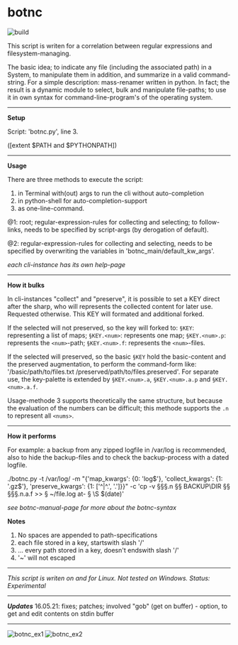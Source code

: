 # botnc

![build](https://img.shields.io/badge/build-failed-red)

This script is writen for a correlation between regular expressions and filesystem-managing. 

The basic idea; to indicate any file (including the associated path) in a System, to manipulate them in addition, and
summarize in a valid command-string. For a simple description: mass-renamer written in python. In fact; the result is 
a dynamic module to select, bulk and manipulate file-paths; to use it in own syntax for command-line-program's of the 
operating system. 

****
**Setup**

Script: 'botnc.py', line 3.

([extent $PATH and $PYTHONPATH])

****
**Usage**

There are three methods to execute the script:

1. in Terminal with(out) args to run the cli without auto-completion
2. in python-shell for auto-completion-support
3. as one-line-command.

@1: root; regular-expression-rules for collecting and selecting; to follow-links, 
needs to be specified by script-args (by derogation of default).

@2: regular-expression-rules for collecting and selecting, needs to be specified by 
overwriting the variables in 'botnc_main/default_kw_args'.

_each cli-instance has its own help-page_
****
**How it bulks**

In cli-instances "collect" and "preserve", it is possible to set a KEY direct after the sharp, who will represents the 
collected content for later use.
Requested otherwise. This KEY will formated and additional forked.

If the selected will not preserved, so the key will forked to:
`§KEY`: representing a list of maps; `§KEY.<num>`: represents one map;
 `§KEY.<num>.p`: represents the `<num>`-path; `§KEY.<num>.f`: represents the `<num>`-files.

If the selected will preserved, so the basic `§KEY` hold the basic-content and the preserved augmentation, to perform the
command-form like: '/basic/path/to/files.txt /preserved/path/to/files.preserved'. For separate use, the
key-palette is extended by `§KEY.<num>.a`, `§KEY.<num>.a.p` and `§KEY.<num>.a.f`.

Usage-methode 3 supports theoretically the same structure, but because the evaluation of the numbers can be difficult;
this methode supports the `.n` to represent all `<nums>`.
****
**How it performs**

For example: a backup from any zipped logfile in /var/log is recommended, also to hide the backup-files and to check the
backup-process with a dated logfile. 

./botnc.py -t /var/log/ -m "{'map_kwargs': {0: 'log$'}, 'collect_kwargs': {1: '\.gz$'}, 
'preserve_kwargs': {1: ['^|^\.', '.']}}" -c 'cp -v §§§.n §§ BACKUP\DIR §§ §§§.n.a.f >> § ~/file.log at- § \S $(date)'

_see botnc-manual-page for more about the botnc-syntax_

**Notes**
1. No spaces are appended to path-specifications
2. each file stored in a key, startswith slash '/'
3. ... every path stored in a key, doesn't endswith slash '/'
4. '~' will not escaped
****
_This script is writen on and for Linux. Not tested on Windows. Status: Experimental_

****
**_Updates_**
16.05.21: fixes; patches; involved "gob" (get on buffer) - option, to get and edit contents on stdin buffer

****

![botnc_ex1](https://user-images.githubusercontent.com/84026287/118095854-e1ee6a80-b3d0-11eb-8c04-b8067b217d04.png)
![botnc_ex2](https://user-images.githubusercontent.com/84026287/118095865-e6b31e80-b3d0-11eb-914f-a8a515df6800.png)

